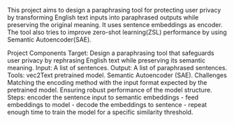 This project aims to design a paraphrasing tool for protecting user privacy by transforming English text inputs into paraphrased outputs while preserving the original meaning. It uses sentence embeddings as encoder. The tool also tries to improve zero-shot learning(ZSL) performance by using Semantic Autoencoder(SAE).  

Project Components
Target: Design a paraphrasing tool that safeguards user privacy by rephrasing English text while preserving its semantic meaning.
Input: A list of sentences.
Output: A list of paraphrased sentences.
Tools:
vec2Text pretrained model.
Semantic Autoencoder (SAE).
Challenges
Matching the encoding method with the input format expected by the pretrained model.
Ensuring robust performance of the model structure. 
Steps: encoder the sentence input to semantic embeddings - feed embeddings to model - decode the embeddings to sentence - repeat enough time to train the model for a specific similarity threshold. 
